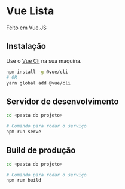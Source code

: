 # Vue Lista

Feito em Vue.JS 

## Instalação

Use o [Vue Cli](https://cli.vuejs.org/guide/installation.html) na sua maquina.

```bash
npm install -g @vue/cli
# OR
yarn global add @vue/cli
```

## Servidor de desenvolvimento

```bash
cd <pasta do projeto>

# Comando para rodar o serviço
npm run serve
```

## Build de produção

```bash
cd <pasta do projeto>

# Comando para rodar o serviço
npm rum build
```
